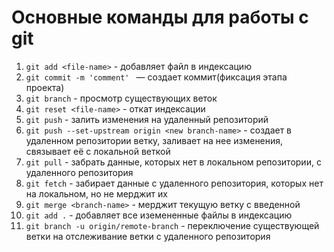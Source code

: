 # Основные команды для работы с git 

1. `git add <file-name>` - добавляет файл в индексацию
2. `git commit -m 'comment' ` — создает коммит(фиксация этапа проекта)
3. `git branch` - просмотр существующих веток
4. `git reset <file-name>` - откат индексации
5. `git push` - залить изменения на удаленный репозиторий
6. `git push --set-upstream origin <new branch-name>` - создает в удаленном репозитории ветку, заливает на нее изменения, связывает её с локальной веткой
7. `git pull` - забрать данные, которых нет в локальном репозитории, с удаленного репозитория
8. `git fetch` - забирает данные с удаленного репозитория, которых нет на локальном, но не мерджит их
9. `git merge <branch-name>` - мерджит текущую ветку с введенной
10. `git add .` - добавляет все иземененные файлы в индексацию
11. `git branch -u origin/remote-branch` - переключение существующей ветки на отслеживание ветки с удаленного репозитория
